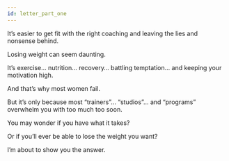 ```yaml
---
id: letter_part_one
---
```


It’s easier to get fit with the right coaching and leaving the lies and nonsense behind.

Losing weight can seem daunting.

It’s exercise… nutrition… recovery… battling temptation… and keeping your motivation high.

And that’s why most women fail.

But it’s only because most “trainers”… “studios”… and “programs” overwhelm you with too much too soon.

You may wonder if you have what it takes?

Or if you’ll ever be able to lose the weight you want?

I’m about to show you the answer.
